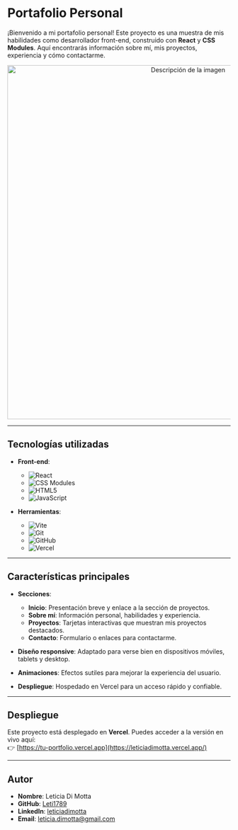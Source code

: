 # Portafolio Personal

¡Bienvenido a mi portafolio personal! Este proyecto es una muestra de mis habilidades como desarrollador front-end, construido con **React** y **CSS Modules**. Aquí encontrarás información sobre mí, mis proyectos, experiencia y cómo contactarme.

<div align="center">
  <img src="https://github.com/user-attachments/assets/6f79cdff-573b-42ab-aee6-8a586927ee01" alt="Descripción de la imagen" width="800"/>
</div>

---

## Tecnologías utilizadas

- **Front-end**:
  - ![React](https://img.shields.io/badge/React-20232A?style=for-the-badge&logo=react&logoColor=61DAFB)
  - ![CSS Modules](https://img.shields.io/badge/CSS_Modules-000000?style=for-the-badge&logo=css3&logoColor=white)
  - ![HTML5](https://img.shields.io/badge/HTML5-E34F26?style=for-the-badge&logo=html5&logoColor=white)
  - ![JavaScript](https://img.shields.io/badge/JavaScript-F7DF1E?style=for-the-badge&logo=javascript&logoColor=black)

- **Herramientas**:
  - ![Vite](https://img.shields.io/badge/Vite-646CFF?style=for-the-badge&logo=vite&logoColor=white)
  - ![Git](https://img.shields.io/badge/Git-F05032?style=for-the-badge&logo=git&logoColor=white)
  - ![GitHub](https://img.shields.io/badge/GitHub-181717?style=for-the-badge&logo=github&logoColor=white)
  - ![Vercel](https://img.shields.io/badge/Vercel-000000?style=for-the-badge&logo=vercel&logoColor=white)

---

## Características principales

- **Secciones**:
  - **Inicio**: Presentación breve y enlace a la sección de proyectos.
  - **Sobre mí**: Información personal, habilidades y experiencia.
  - **Proyectos**: Tarjetas interactivas que muestran mis proyectos destacados.
  - **Contacto**: Formulario o enlaces para contactarme.

- **Diseño responsive**: Adaptado para verse bien en dispositivos móviles, tablets y desktop.
- **Animaciones**: Efectos sutiles para mejorar la experiencia del usuario.
- **Despliegue**: Hospedado en Vercel para un acceso rápido y confiable.

---

## Despliegue

Este proyecto está desplegado en **Vercel**. Puedes acceder a la versión en vivo aquí:  
👉 [https://tu-portfolio.vercel.app](https://leticiadimotta.vercel.app/)

---

## Autor

- **Nombre**: Leticia Di Motta
- **GitHub**: [Leti1789](https://github.com/Leti1789)
- **LinkedIn**: [leticiadimotta](https://www.linkedin.com/in/leticiadimotta/)
- **Email**: leticia.dimotta@gmail.com

